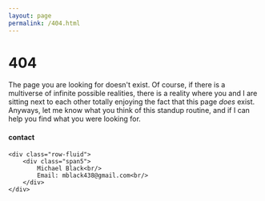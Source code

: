 ```yaml
---
layout: page
permalink: /404.html
---
```


# 404

The page you are looking for doesn't exist. Of course, if there is a multiverse of infinite possible realities, there is a reality where you and I are sitting next to each other totally enjoying the fact that this page *does* exist. Anyways, let me know what you think of this standup routine, and if I can help you find what you were looking for. 

<div class="container">
<h4><a name="contact"></a>contact</h4>

    <div class="row-fluid">
        <div class="span5">
            Michael Black<br/>
            Email: mblack438@gmail.com<br/>
        </div>
    </div>
</div>

